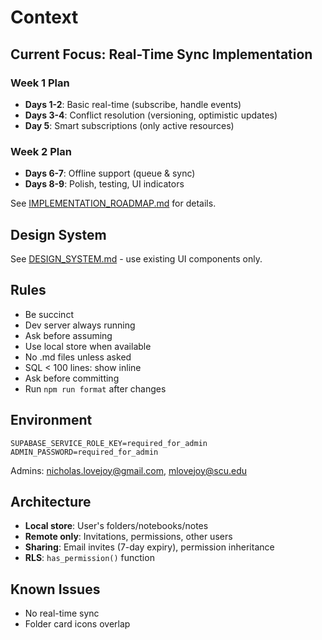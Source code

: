 # Context

## Current Focus: Real-Time Sync Implementation

### Week 1 Plan

- **Days 1-2**: Basic real-time (subscribe, handle events)
- **Days 3-4**: Conflict resolution (versioning, optimistic updates)
- **Day 5**: Smart subscriptions (only active resources)

### Week 2 Plan

- **Days 6-7**: Offline support (queue & sync)
- **Days 8-9**: Polish, testing, UI indicators

See [IMPLEMENTATION_ROADMAP.md](./docs/IMPLEMENTATION_ROADMAP.md) for details.

## Design System

See [DESIGN_SYSTEM.md](./DESIGN_SYSTEM.md) - use existing UI components only.

## Rules

- Be succinct
- Dev server always running
- Ask before assuming
- Use local store when available
- No .md files unless asked
- SQL < 100 lines: show inline
- Ask before committing
- Run `npm run format` after changes

## Environment

```
SUPABASE_SERVICE_ROLE_KEY=required_for_admin
ADMIN_PASSWORD=required_for_admin
```

Admins: nicholas.lovejoy@gmail.com, mlovejoy@scu.edu

## Architecture

- **Local store**: User's folders/notebooks/notes
- **Remote only**: Invitations, permissions, other users
- **Sharing**: Email invites (7-day expiry), permission inheritance
- **RLS**: `has_permission()` function

## Known Issues

- No real-time sync
- Folder card icons overlap
